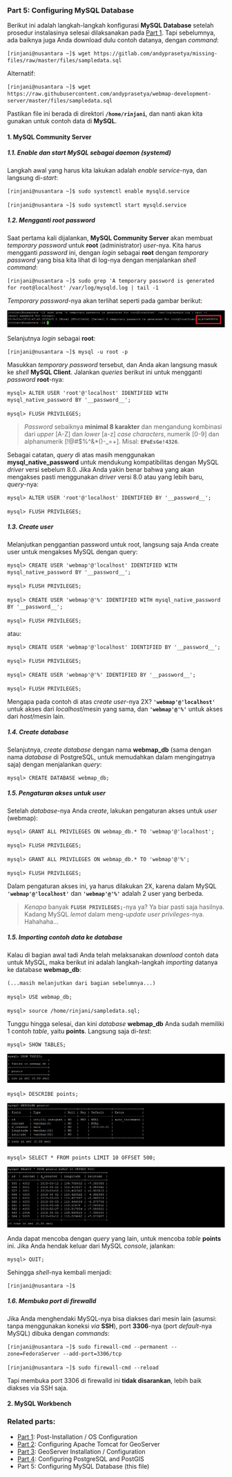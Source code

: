 ### Part 5: Configuring MySQL Database

Berikut ini adalah langkah-langkah konfigurasi **MySQL Database** setelah prosedur instalasinya selesai dilaksanakan pada [Part 1](./README.md). Tapi sebelumnya, ada baiknya juga Anda download dulu contoh datanya, dengan _command_:

  ```
  [rinjani@nusantara ~]$ wget https://gitlab.com/andyprasetya/missing-files/raw/master/files/sampledata.sql
  ```
  
  Alternatif:
  ```
  [rinjani@nusantara ~]$ wget https://raw.githubusercontent.com/andyprasetya/webmap-development-server/master/files/sampledata.sql
  ```
  
  Pastikan file ini berada di direktori **```/home/rinjani```**, dan nanti akan kita gunakan untuk contoh data di **MySQL**.
  
#### 1. MySQL Community Server

  ##### 1.1. _Enable_ dan _start_ MySQL sebagai _daemon_ (systemd)
  
  Langkah awal yang harus kita lakukan adalah _enable service_-nya, dan langsung di-_start_:
  
  ```
  [rinjani@nusantara ~]$ sudo systemctl enable mysqld.service
  
  [rinjani@nusantara ~]$ sudo systemctl start mysqld.service
  ```
  
  ##### 1.2. Mengganti _root password_
  
  Saat pertama kali dijalankan, **MySQL Community Server** akan membuat _temporary password_ untuk **root** (administrator) _user_-nya. Kita harus mengganti _password_ ini, dengan _login_ sebagai **root** dengan _temporary password_ yang bisa kita lihat di log-nya dengan menjalankan _shell command_:
  
  ```
  [rinjani@nusantara ~]$ sudo grep 'A temporary password is generated for root@localhost' /var/log/mysqld.log | tail -1
  ```
  
  _Temporary password_-nya akan terlihat seperti pada gambar berikut:
  
  ![MySQL Temporary Password](./img/mysql-00-temporary-password.jpg)
  
  Selanjutnya _login_ sebagai **root**:
  
  ```
  [rinjani@nusantara ~]$ mysql -u root -p
  ```
  
  Masukkan _temporary password_ tersebut, dan Anda akan langsung masuk ke _shell_ **MySQL Client**. Jalankan _queries_ berikut ini untuk mengganti _password_ **root**-nya:
  
  ```
  mysql> ALTER USER 'root'@'localhost' IDENTIFIED WITH mysql_native_password BY '__password__';
  
  mysql> FLUSH PRIVILEGES;
  ```
  
  > _Password_ sebaiknya **minimal 8 karakter** dan mengandung kombinasi dari _upper_ [A-Z] dan _lower_ [a-z] _case characters_, numerik [0-9] dan alphanumerik [!@#$%^&*()-_=+]. Misal: **```EPeEsGe!4326```**.
  
  Sebagai catatan, _query_ di atas masih menggunakan **mysql_native_password** untuk mendukung kompatibilitas dengan MySQL _driver_ versi sebelum 8.0. Jika Anda yakin benar bahwa yang akan mengakses pasti menggunakan _driver_ versi 8.0 atau yang lebih baru, _query_-nya:
  
  ```
  mysql> ALTER USER 'root'@'localhost' IDENTIFIED BY '__password__';
  
  mysql> FLUSH PRIVILEGES;
  ```
  
  ##### 1.3. _Create user_
  
  Melanjutkan penggantian password untuk root, langsung saja Anda create user untuk mengakses MySQL dengan query:
  
  ```
  mysql> CREATE USER 'webmap'@'localhost' IDENTIFIED WITH mysql_native_password BY '__password__';
  
  mysql> FLUSH PRIVILEGES;
  
  mysql> CREATE USER 'webmap'@'%' IDENTIFIED WITH mysql_native_password BY '__password__';
  
  mysql> FLUSH PRIVILEGES;
  ```
  
  atau:
  
  ```
  mysql> CREATE USER 'webmap'@'localhost' IDENTIFIED BY '__password__';
  
  mysql> FLUSH PRIVILEGES;
  
  mysql> CREATE USER 'webmap'@'%' IDENTIFIED BY '__password__';
  
  mysql> FLUSH PRIVILEGES;
  ```
  
  Mengapa pada contoh di atas _create user_-nya 2X? **```'webmap'@'localhost'```** untuk akses dari _localhost_/mesin yang sama, dan **```'webmap'@'%'```** untuk akses dari _host_/mesin lain.
  
  ##### 1.4. _Create database_
  
  Selanjutnya, _create database_ dengan nama **webmap_db** (sama dengan nama _database_ di PostgreSQL, untuk memudahkan dalam mengingatnya saja) dengan menjalankan _query_:
  
  ```
  mysql> CREATE DATABASE webmap_db;
  ```
  
  ##### 1.5. Pengaturan akses untuk user
  
  Setelah _database_-nya Anda _create_, lakukan pengaturan akses untuk _user_ (webmap):
  
  ```
  mysql> GRANT ALL PRIVILEGES ON webmap_db.* TO 'webmap'@'localhost';
  
  mysql> FLUSH PRIVILEGES;
  
  mysql> GRANT ALL PRIVILEGES ON webmap_db.* TO 'webmap'@'%';
  
  mysql> FLUSH PRIVILEGES;
  ```
  
  Dalam pengaturan akses ini, ya harus dilakukan 2X, karena dalam MySQL **```'webmap'@'localhost'```** dan **```'webmap'@'%'```** adalah 2 user yang berbeda.
  
  > _Kenapa_ banyak **```FLUSH PRIVILEGES;```**-nya ya? Ya biar pasti saja hasilnya. Kadang MySQL _lemot_ dalam meng-_update user privileges_-nya. Hahahaha...
  
  ##### 1.5. Importing contoh data ke database
  
  Kalau di bagian awal tadi Anda telah melaksanakan _download_ contoh data untuk MySQL, maka berikut ini adalah langkah-langkah _importing_ datanya ke database **webmap_db**:
  
  ```
  (...masih melanjutkan dari bagian sebelumnya...)
  
  mysql> USE webmap_db;
  
  mysql> source /home/rinjani/sampledata.sql;
  ```
  
  Tunggu hingga selesai, dan kini _database_ **webmap_db** Anda sudah memiliki 1 contoh _table_, yaitu **points**. Langsung saja di-_test_:
  
  ```
  mysql> SHOW TABLES;
  ```
  
  ![MySQL Console](./img/mysql-01-show-tables.jpg)
  
  ```
  mysql> DESCRIBE points;
  ```
  
  ![MySQL Console](./img/mysql-02-describe-table.jpg)
  
  ```
  mysql> SELECT * FROM points LIMIT 10 OFFSET 500;
  ```
  
  ![MySQL Console](./img/mysql-03-select-data.jpg)
  
  Anda dapat mencoba dengan _query_ yang lain, untuk mencoba _table_ **points** ini. Jika Anda hendak keluar dari MySQL _console_, jalankan:
  
  ```
  mysql> QUIT;
  ```
  
  Sehingga _shell_-nya kembali menjadi:
  
  ```
  [rinjani@nusantara ~]$ 
  ```
  
  ##### 1.6. Membuka port di firewalld
  
  Jika Anda menghendaki MySQL-nya bisa diakses dari mesin lain (asumsi: tanpa menggunakan koneksi _via_ **SSH**), port **3306**-nya (port _default_-nya MySQL) dibuka dengan _commands_:
  
  ```
  [rinjani@nusantara ~]$ sudo firewall-cmd --permanent --zone=FedoraServer --add-port=3306/tcp
  
  [rinjani@nusantara ~]$ sudo firewall-cmd --reload
  ```
  
  Tapi membuka port 3306 di firewalld ini **tidak disarankan**, lebih baik diakses via SSH saja.
  
#### 2. MySQL Workbench

### Related parts:
  * [Part 1](./README.md): Post-Installation / OS Configuration
  * [Part 2](./fedora-geostack-part-2-apache-tomcat.md): Configuring Apache Tomcat for GeoServer
  * [Part 3](./fedora-geostack-part-3-geoserver.md): GeoServer Installation / Configuration
  * [Part 4](./fedora-geostack-part-4-postgis.md): Configuring PostgreSQL and PostGIS
  * Part 5: Configuring MySQL Database (this file)